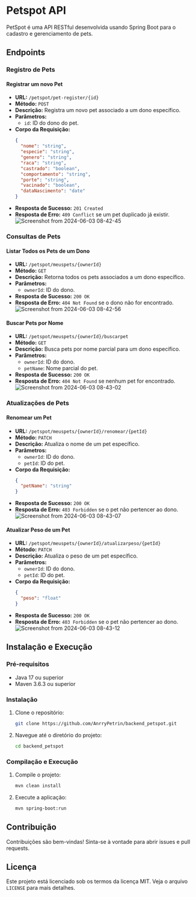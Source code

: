 # Petspot API

PetSpot é uma API RESTful desenvolvida usando Spring Boot para o cadastro e gerenciamento de pets.

## Endpoints

### Registro de Pets

#### Registrar um novo Pet
- **URL:** `/petspot/pet-register/{id}`
- **Método:** `POST`
- **Descrição:** Registra um novo pet associado a um dono específico.
- **Parâmetros:**
  - `id`: ID do dono do pet.
- **Corpo da Requisição:**
  ```json
  {
    "nome": "string",
    "especie": "string",
    "genero": "string",
    "raca": "string",
    "castrado": "boolean",
    "comportamento": "string",
    "porte": "string",
    "vacinado": "boolean",
    "dataNascimento": "date"
  }
  ```
- **Resposta de Sucesso:** `201 Created`
- **Resposta de Erro:** `409 Conflict` se um pet duplicado já existir.
![Screenshot from 2024-06-03 08-42-45](https://github.com/AnrryPetrin/backend_petspot/assets/108158140/2fe31f04-fe49-4d60-9cbc-121094191b08)

### Consultas de Pets

#### Listar Todos os Pets de um Dono
- **URL:** `/petspot/meuspets/{ownerId}`
- **Método:** `GET`
- **Descrição:** Retorna todos os pets associados a um dono específico.
- **Parâmetros:**
  - `ownerId`: ID do dono.
- **Resposta de Sucesso:** `200 OK`
- **Resposta de Erro:** `404 Not Found` se o dono não for encontrado.
![Screenshot from 2024-06-03 08-42-56](https://github.com/AnrryPetrin/backend_petspot/assets/108158140/7af34913-bb97-4920-a55a-119572e2aede)

#### Buscar Pets por Nome
- **URL:** `/petspot/meuspets/{ownerId}/buscarpet`
- **Método:** `GET`
- **Descrição:** Busca pets por nome parcial para um dono específico.
- **Parâmetros:**
  - `ownerId`: ID do dono.
  - `petName`: Nome parcial do pet.
- **Resposta de Sucesso:** `200 OK`
- **Resposta de Erro:** `404 Not Found` se nenhum pet for encontrado.
![Screenshot from 2024-06-03 08-43-02](https://github.com/AnrryPetrin/backend_petspot/assets/108158140/0ffa996a-e743-4084-bb53-6dadfb09ab71)

### Atualizações de Pets

#### Renomear um Pet
- **URL:** `/petspot/meuspets/{ownerId}/renomear/{petId}`
- **Método:** `PATCH`
- **Descrição:** Atualiza o nome de um pet específico.
- **Parâmetros:**
  - `ownerId`: ID do dono.
  - `petId`: ID do pet.
- **Corpo da Requisição:**
  ```json
  {
    "petName": "string"
  }
  ```
- **Resposta de Sucesso:** `200 OK`
- **Resposta de Erro:** `403 Forbidden` se o pet não pertencer ao dono.
![Screenshot from 2024-06-03 08-43-07](https://github.com/AnrryPetrin/backend_petspot/assets/108158140/56665322-be72-437a-bb2a-ffb318391a76)

#### Atualizar Peso de um Pet
- **URL:** `/petspot/meuspets/{ownerId}/atualizarpeso/{petId}`
- **Método:** `PATCH`
- **Descrição:** Atualiza o peso de um pet específico.
- **Parâmetros:**
  - `ownerId`: ID do dono.
  - `petId`: ID do pet.
- **Corpo da Requisição:**
  ```json
  {
    "peso": "float"
  }
  ```
- **Resposta de Sucesso:** `200 OK`
- **Resposta de Erro:** `403 Forbidden` se o pet não pertencer ao dono.
![Screenshot from 2024-06-03 08-43-12](https://github.com/AnrryPetrin/backend_petspot/assets/108158140/e31cf346-4301-44e5-b2e1-b71f8d4b9c69)

## Instalação e Execução

### Pré-requisitos
- Java 17 ou superior
- Maven 3.6.3 ou superior

### Instalação
1. Clone o repositório:
   ```bash
   git clone https://github.com/AnrryPetrin/backend_petspot.git
   ```
2. Navegue até o diretório do projeto:
   ```bash
   cd backend_petspot
   ```

### Compilação e Execução
1. Compile o projeto:
   ```bash
   mvn clean install
   ```
2. Execute a aplicação:
   ```bash
   mvn spring-boot:run
   ```

## Contribuição
Contribuições são bem-vindas! Sinta-se à vontade para abrir issues e pull requests.

## Licença
Este projeto está licenciado sob os termos da licença MIT. Veja o arquivo `LICENSE` para mais detalhes.
